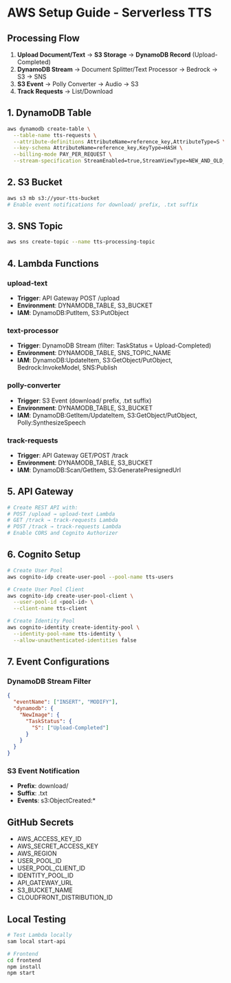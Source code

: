 # AWS Setup Guide - Serverless TTS

## Processing Flow
1. **Upload Document/Text** → **S3 Storage** → **DynamoDB Record** (Upload-Completed)
2. **DynamoDB Stream** → Document Splitter/Text Processor → Bedrock → S3 → SNS
3. **S3 Event** → Polly Converter → Audio → S3
4. **Track Requests** → List/Download

## 1. DynamoDB Table
```bash
aws dynamodb create-table \
  --table-name tts-requests \
  --attribute-definitions AttributeName=reference_key,AttributeType=S \
  --key-schema AttributeName=reference_key,KeyType=HASH \
  --billing-mode PAY_PER_REQUEST \
  --stream-specification StreamEnabled=true,StreamViewType=NEW_AND_OLD_IMAGES
```

## 2. S3 Bucket
```bash
aws s3 mb s3://your-tts-bucket
# Enable event notifications for download/ prefix, .txt suffix
```

## 3. SNS Topic
```bash
aws sns create-topic --name tts-processing-topic
```

## 4. Lambda Functions

### upload-text
- **Trigger**: API Gateway POST /upload
- **Environment**: DYNAMODB_TABLE, S3_BUCKET
- **IAM**: DynamoDB:PutItem, S3:PutObject

### text-processor  
- **Trigger**: DynamoDB Stream (filter: TaskStatus = Upload-Completed)
- **Environment**: DYNAMODB_TABLE, SNS_TOPIC_NAME
- **IAM**: DynamoDB:UpdateItem, S3:GetObject/PutObject, Bedrock:InvokeModel, SNS:Publish

### polly-converter
- **Trigger**: S3 Event (download/ prefix, .txt suffix)
- **Environment**: DYNAMODB_TABLE, S3_BUCKET
- **IAM**: DynamoDB:GetItem/UpdateItem, S3:GetObject/PutObject, Polly:SynthesizeSpeech

### track-requests
- **Trigger**: API Gateway GET/POST /track
- **Environment**: DYNAMODB_TABLE, S3_BUCKET
- **IAM**: DynamoDB:Scan/GetItem, S3:GeneratePresignedUrl

## 5. API Gateway
```bash
# Create REST API with:
# POST /upload → upload-text Lambda
# GET /track → track-requests Lambda  
# POST /track → track-requests Lambda
# Enable CORS and Cognito Authorizer
```

## 6. Cognito Setup
```bash
# Create User Pool
aws cognito-idp create-user-pool --pool-name tts-users

# Create User Pool Client
aws cognito-idp create-user-pool-client \
  --user-pool-id <pool-id> \
  --client-name tts-client

# Create Identity Pool
aws cognito-identity create-identity-pool \
  --identity-pool-name tts-identity \
  --allow-unauthenticated-identities false
```

## 7. Event Configurations

### DynamoDB Stream Filter
```json
{
  "eventName": ["INSERT", "MODIFY"],
  "dynamodb": {
    "NewImage": {
      "TaskStatus": {
        "S": ["Upload-Completed"]
      }
    }
  }
}
```

### S3 Event Notification
- **Prefix**: download/
- **Suffix**: .txt
- **Events**: s3:ObjectCreated:*

## GitHub Secrets
- AWS_ACCESS_KEY_ID
- AWS_SECRET_ACCESS_KEY  
- AWS_REGION
- USER_POOL_ID
- USER_POOL_CLIENT_ID
- IDENTITY_POOL_ID
- API_GATEWAY_URL
- S3_BUCKET_NAME
- CLOUDFRONT_DISTRIBUTION_ID

## Local Testing
```bash
# Test Lambda locally
sam local start-api

# Frontend
cd frontend
npm install
npm start
```